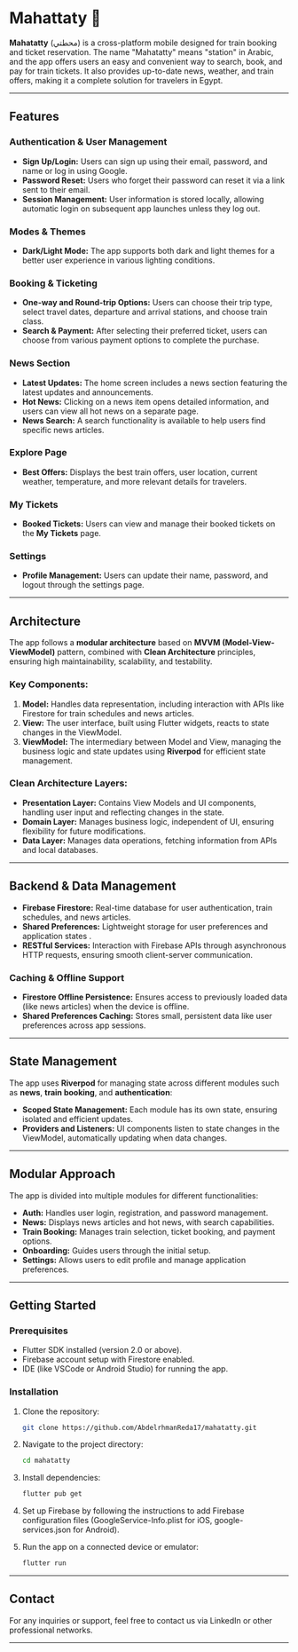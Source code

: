 # Mahattaty 🚉

**Mahatatty** (محطتي) is a cross-platform mobile designed for train booking and ticket reservation. The name "Mahatatty" means "station" in Arabic, and the app offers users an easy and convenient way to search, book, and pay for train tickets. It also provides up-to-date news, weather, and train offers, making it a complete solution for travelers in Egypt.

---

## Features

### Authentication & User Management
- **Sign Up/Login:** Users can sign up using their email, password, and name or log in using Google.
- **Password Reset:** Users who forget their password can reset it via a link sent to their email.
- **Session Management:** User information is stored locally, allowing automatic login on subsequent app launches unless they log out.

### Modes & Themes
- **Dark/Light Mode:** The app supports both dark and light themes for a better user experience in various lighting conditions.

### Booking & Ticketing
- **One-way and Round-trip Options:** Users can choose their trip type, select travel dates, departure and arrival stations, and choose train class.
- **Search & Payment:** After selecting their preferred ticket, users can choose from various payment options to complete the purchase.

### News Section
- **Latest Updates:** The home screen includes a news section featuring the latest updates and announcements.
- **Hot News:** Clicking on a news item opens detailed information, and users can view all hot news on a separate page.
- **News Search:** A search functionality is available to help users find specific news articles.

### Explore Page
- **Best Offers:** Displays the best train offers, user location, current weather, temperature, and more relevant details for travelers.

### My Tickets
- **Booked Tickets:** Users can view and manage their booked tickets on the **My Tickets** page.

### Settings
- **Profile Management:** Users can update their name, password, and logout through the settings page.

---

## Architecture

The app follows a **modular architecture** based on **MVVM (Model-View-ViewModel)** pattern, combined with **Clean Architecture** principles, ensuring high maintainability, scalability, and testability.

### Key Components:
1. **Model:** Handles data representation, including interaction with APIs like Firestore for train schedules and news articles.
2. **View:** The user interface, built using Flutter widgets, reacts to state changes in the ViewModel.
3. **ViewModel:** The intermediary between Model and View, managing the business logic and state updates using **Riverpod** for efficient state management.

### Clean Architecture Layers:
- **Presentation Layer:** Contains View Models and UI components, handling user input and reflecting changes in the state.
- **Domain Layer:** Manages business logic, independent of UI, ensuring flexibility for future modifications.
- **Data Layer:** Manages data operations, fetching information from APIs and local databases.

---

## Backend & Data Management

- **Firebase Firestore:** Real-time database for user authentication, train schedules, and news articles.
- **Shared Preferences:** Lightweight storage for user preferences and application states .
- **RESTful Services:** Interaction with Firebase APIs through asynchronous HTTP requests, ensuring smooth client-server communication.

### Caching & Offline Support
- **Firestore Offline Persistence:** Ensures access to previously loaded data (like news articles) when the device is offline.
- **Shared Preferences Caching:** Stores small, persistent data like user preferences across app sessions.

---

## State Management

The app uses **Riverpod** for managing state across different modules such as **news**, **train booking**, and **authentication**:
- **Scoped State Management:** Each module has its own state, ensuring isolated and efficient updates.
- **Providers and Listeners:** UI components listen to state changes in the ViewModel, automatically updating when data changes.

---

## Modular Approach

The app is divided into multiple modules for different functionalities:
- **Auth:** Handles user login, registration, and password management.
- **News:** Displays news articles and hot news, with search capabilities.
- **Train Booking:** Manages train selection, ticket booking, and payment options.
- **Onboarding:** Guides users through the initial setup.
- **Settings:** Allows users to edit profile and manage application preferences.

---

## Getting Started

### Prerequisites
- Flutter SDK installed (version 2.0 or above).
- Firebase account setup with Firestore enabled.
- IDE (like VSCode or Android Studio) for running the app.

### Installation

1. Clone the repository:
    ```bash
    git clone https://github.com/AbdelrhmanReda17/mahatatty.git
    ```

2. Navigate to the project directory:
    ```bash
    cd mahatatty
    ```

3. Install dependencies:
    ```bash
    flutter pub get
    ```

4. Set up Firebase by following the instructions to add Firebase configuration files (GoogleService-Info.plist for iOS, google-services.json for Android).

5. Run the app on a connected device or emulator:
    ```bash
    flutter run
    ```

---

## Contact

For any inquiries or support, feel free to contact us via LinkedIn or other professional networks.

---
